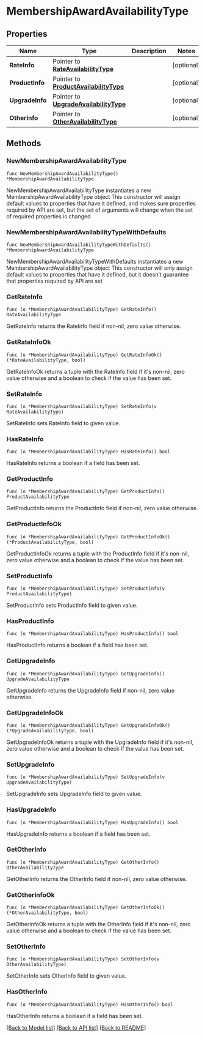 # MembershipAwardAvailabilityType

## Properties

Name | Type | Description | Notes
------------ | ------------- | ------------- | -------------
**RateInfo** | Pointer to [**RateAvailabilityType**](RateAvailabilityType.md) |  | [optional] 
**ProductInfo** | Pointer to [**ProductAvailabilityType**](ProductAvailabilityType.md) |  | [optional] 
**UpgradeInfo** | Pointer to [**UpgradeAvailabilityType**](UpgradeAvailabilityType.md) |  | [optional] 
**OtherInfo** | Pointer to [**OtherAvailabilityType**](OtherAvailabilityType.md) |  | [optional] 

## Methods

### NewMembershipAwardAvailabilityType

`func NewMembershipAwardAvailabilityType() *MembershipAwardAvailabilityType`

NewMembershipAwardAvailabilityType instantiates a new MembershipAwardAvailabilityType object
This constructor will assign default values to properties that have it defined,
and makes sure properties required by API are set, but the set of arguments
will change when the set of required properties is changed

### NewMembershipAwardAvailabilityTypeWithDefaults

`func NewMembershipAwardAvailabilityTypeWithDefaults() *MembershipAwardAvailabilityType`

NewMembershipAwardAvailabilityTypeWithDefaults instantiates a new MembershipAwardAvailabilityType object
This constructor will only assign default values to properties that have it defined,
but it doesn't guarantee that properties required by API are set

### GetRateInfo

`func (o *MembershipAwardAvailabilityType) GetRateInfo() RateAvailabilityType`

GetRateInfo returns the RateInfo field if non-nil, zero value otherwise.

### GetRateInfoOk

`func (o *MembershipAwardAvailabilityType) GetRateInfoOk() (*RateAvailabilityType, bool)`

GetRateInfoOk returns a tuple with the RateInfo field if it's non-nil, zero value otherwise
and a boolean to check if the value has been set.

### SetRateInfo

`func (o *MembershipAwardAvailabilityType) SetRateInfo(v RateAvailabilityType)`

SetRateInfo sets RateInfo field to given value.

### HasRateInfo

`func (o *MembershipAwardAvailabilityType) HasRateInfo() bool`

HasRateInfo returns a boolean if a field has been set.

### GetProductInfo

`func (o *MembershipAwardAvailabilityType) GetProductInfo() ProductAvailabilityType`

GetProductInfo returns the ProductInfo field if non-nil, zero value otherwise.

### GetProductInfoOk

`func (o *MembershipAwardAvailabilityType) GetProductInfoOk() (*ProductAvailabilityType, bool)`

GetProductInfoOk returns a tuple with the ProductInfo field if it's non-nil, zero value otherwise
and a boolean to check if the value has been set.

### SetProductInfo

`func (o *MembershipAwardAvailabilityType) SetProductInfo(v ProductAvailabilityType)`

SetProductInfo sets ProductInfo field to given value.

### HasProductInfo

`func (o *MembershipAwardAvailabilityType) HasProductInfo() bool`

HasProductInfo returns a boolean if a field has been set.

### GetUpgradeInfo

`func (o *MembershipAwardAvailabilityType) GetUpgradeInfo() UpgradeAvailabilityType`

GetUpgradeInfo returns the UpgradeInfo field if non-nil, zero value otherwise.

### GetUpgradeInfoOk

`func (o *MembershipAwardAvailabilityType) GetUpgradeInfoOk() (*UpgradeAvailabilityType, bool)`

GetUpgradeInfoOk returns a tuple with the UpgradeInfo field if it's non-nil, zero value otherwise
and a boolean to check if the value has been set.

### SetUpgradeInfo

`func (o *MembershipAwardAvailabilityType) SetUpgradeInfo(v UpgradeAvailabilityType)`

SetUpgradeInfo sets UpgradeInfo field to given value.

### HasUpgradeInfo

`func (o *MembershipAwardAvailabilityType) HasUpgradeInfo() bool`

HasUpgradeInfo returns a boolean if a field has been set.

### GetOtherInfo

`func (o *MembershipAwardAvailabilityType) GetOtherInfo() OtherAvailabilityType`

GetOtherInfo returns the OtherInfo field if non-nil, zero value otherwise.

### GetOtherInfoOk

`func (o *MembershipAwardAvailabilityType) GetOtherInfoOk() (*OtherAvailabilityType, bool)`

GetOtherInfoOk returns a tuple with the OtherInfo field if it's non-nil, zero value otherwise
and a boolean to check if the value has been set.

### SetOtherInfo

`func (o *MembershipAwardAvailabilityType) SetOtherInfo(v OtherAvailabilityType)`

SetOtherInfo sets OtherInfo field to given value.

### HasOtherInfo

`func (o *MembershipAwardAvailabilityType) HasOtherInfo() bool`

HasOtherInfo returns a boolean if a field has been set.


[[Back to Model list]](../README.md#documentation-for-models) [[Back to API list]](../README.md#documentation-for-api-endpoints) [[Back to README]](../README.md)


